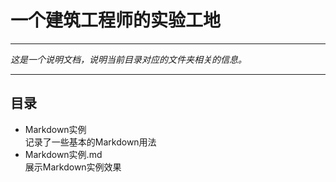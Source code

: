 # **一个建筑工程师的实验工地**
---

*这是一个说明文档，说明当前目录对应的文件夹相关的信息。*

---
## 目录
* Markdown实例<br/>
  记录了一些基本的Markdown用法
* Markdown实例.md<br/>
  展示Markdown实例效果
